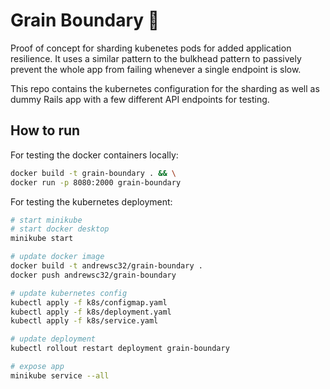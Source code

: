 # Grain Boundary 💎
Proof of concept for sharding kubenetes pods for added application resilience. It uses a similar pattern to the bulkhead pattern to passively prevent the whole app from failing whenever a single endpoint is slow.

This repo contains the kubernetes configuration for the sharding as well as dummy Rails app with a few different API endpoints for testing.

## How to run

For testing the docker containers locally:

```bash
docker build -t grain-boundary . && \
docker run -p 8080:2000 grain-boundary
```

For testing the kubernetes deployment:

```bash
# start minikube
# start docker desktop
minikube start

# update docker image
docker build -t andrewsc32/grain-boundary .
docker push andrewsc32/grain-boundary

# update kubernetes config
kubectl apply -f k8s/configmap.yaml
kubectl apply -f k8s/deployment.yaml
kubectl apply -f k8s/service.yaml

# update deployment
kubectl rollout restart deployment grain-boundary

# expose app
minikube service --all
```
